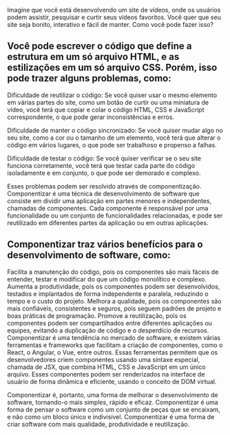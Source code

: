 Imagine que você está desenvolvendo um site de vídeos, onde os usuários podem assistir, pesquisar e curtir seus vídeos favoritos. Você quer que seu site seja bonito, interativo e fácil de manter. Como você pode fazer isso?

## **Você pode escrever o código que define a estrutura em um só arquivo HTML, e as estilizações em um só arquivo CSS. Porém, isso pode trazer alguns problemas, como:**

Dificuldade de reutilizar o código: Se você quiser usar o mesmo elemento em várias partes do site, como um botão de curtir ou uma miniatura de vídeo, você terá que copiar e colar o código HTML, CSS e JavaScript correspondente, o que pode gerar inconsistências e erros.

Dificuldade de manter o código sincronizado: Se você quiser mudar algo no seu site, como a cor ou o tamanho de um elemento, você terá que alterar o código em vários lugares, o que pode ser trabalhoso e propenso a falhas.

Dificuldade de testar o código: Se você quiser verificar se o seu site funciona corretamente, você terá que testar cada parte do código isoladamente e em conjunto, o que pode ser demorado e complexo.

Esses problemas podem ser resolvido através de componentização. Componentizar é uma técnica de desenvolvimento de software que consiste em dividir uma aplicação em partes menores e independentes, chamadas de componentes. Cada componente é responsável por uma funcionalidade ou um conjunto de funcionalidades relacionadas, e pode ser reutilizado em diferentes partes da aplicação ou em outras aplicações.

## **Componentizar traz vários benefícios para o desenvolvimento de software, como:**

Facilita a manutenção do código, pois os componentes são mais fáceis de entender, testar e modificar do que um código monolítico e complexo.
Aumenta a produtividade, pois os componentes podem ser desenvolvidos, testados e implantados de forma independente e paralela, reduzindo o tempo e o custo do projeto.
Melhora a qualidade, pois os componentes são mais confiáveis, consistentes e seguros, pois seguem padrões de projeto e boas práticas de programação.
Promove a reutilização, pois os componentes podem ser compartilhados entre diferentes aplicações ou equipes, evitando a duplicação de código e o desperdício de recursos.
Componentizar é uma tendência no mercado de software, e existem várias ferramentas e frameworks que facilitam a criação de componentes, como o React, o Angular, o Vue, entre outros. Essas ferramentas permitem que os desenvolvedores criem componentes usando uma sintaxe especial, chamada de JSX, que combina HTML, CSS e JavaScript em um único arquivo. Esses componentes podem ser renderizados na interface de usuário de forma dinâmica e eficiente, usando o conceito de DOM virtual.

Componentizar é, portanto, uma forma de melhorar o desenvolvimento de software, tornando-o mais simples, rápido e eficaz. Componentizar é uma forma de pensar o software como um conjunto de peças que se encaixam, e não como um bloco único e indivisível. Componentizar é uma forma de criar software com mais qualidade, produtividade e reutilização.
